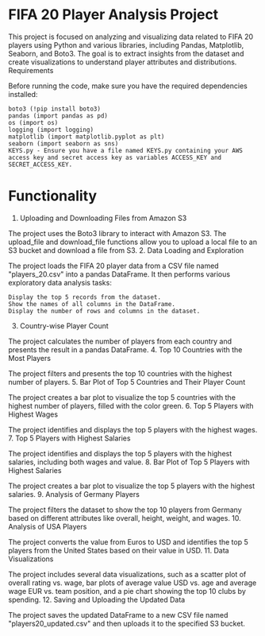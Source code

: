 # FIFA 20 Player Analysis Project

This project is focused on analyzing and visualizing data related to FIFA 20 players using Python and various libraries, including Pandas, Matplotlib, Seaborn, and Boto3. The goal is to extract insights from the dataset and create visualizations to understand player attributes and distributions.
Requirements

Before running the code, make sure you have the required dependencies installed:

    boto3 (!pip install boto3)
    pandas (import pandas as pd)
    os (import os)
    logging (import logging)
    matplotlib (import matplotlib.pyplot as plt)
    seaborn (import seaborn as sns)
    KEYS.py - Ensure you have a file named KEYS.py containing your AWS access key and secret access key as variables ACCESS_KEY and SECRET_ACCESS_KEY.

# Functionality
1. Uploading and Downloading Files from Amazon S3

The project uses the Boto3 library to interact with Amazon S3. The upload_file and download_file functions allow you to upload a local file to an S3 bucket and download a file from S3.
2. Data Loading and Exploration

The project loads the FIFA 20 player data from a CSV file named "players_20.csv" into a pandas DataFrame. It then performs various exploratory data analysis tasks:

    Display the top 5 records from the dataset.
    Show the names of all columns in the DataFrame.
    Display the number of rows and columns in the dataset.

3. Country-wise Player Count

The project calculates the number of players from each country and presents the result in a pandas DataFrame.
4. Top 10 Countries with the Most Players

The project filters and presents the top 10 countries with the highest number of players.
5. Bar Plot of Top 5 Countries and Their Player Count

The project creates a bar plot to visualize the top 5 countries with the highest number of players, filled with the color green.
6. Top 5 Players with Highest Wages

The project identifies and displays the top 5 players with the highest wages.
7. Top 5 Players with Highest Salaries

The project identifies and displays the top 5 players with the highest salaries, including both wages and value.
8. Bar Plot of Top 5 Players with Highest Salaries

The project creates a bar plot to visualize the top 5 players with the highest salaries.
9. Analysis of Germany Players

The project filters the dataset to show the top 10 players from Germany based on different attributes like overall, height, weight, and wages.
10. Analysis of USA Players

The project converts the value from Euros to USD and identifies the top 5 players from the United States based on their value in USD.
11. Data Visualizations

The project includes several data visualizations, such as a scatter plot of overall rating vs. wage, bar plots of average value USD vs. age and average wage EUR vs. team position, and a pie chart showing the top 10 clubs by spending.
12. Saving and Uploading the Updated Data

The project saves the updated DataFrame to a new CSV file named "players20_updated.csv" and then uploads it to the specified S3 bucket.
